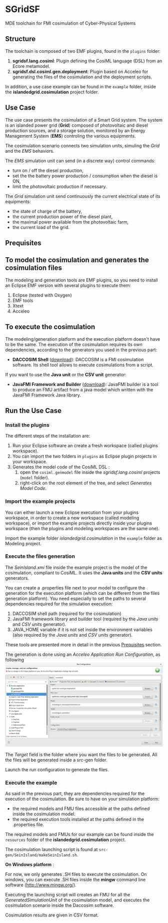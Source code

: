 # SGridSF

MDE toolchain for FMI cosimulation of Cyber-Physical Systems

## Structure

The toolchain is composed of two EMF plugins, found in the `plugins` folder:
1. **sgridsf.lang.cosiml**: Plugin defining the CosiML language (DSL) from an Ecore metamodel.
2. **sgridsf.dsl.cosiml.gen.deployment**: Plugin based on Acceleo for generating the files of the cosimulation and the deployment scripts.

In addition, a use case example can be found in the `example` folder, inside the **islandedgrid.cosimulation** project folder.

## Use Case


The use case presents the cosimulation of a Smart Grid system.
The system is an islanded power grid (**Grid**) composed of photovoltaic and diesel production sources, and a storage solution, monitored by an Energy Management System (**EMS**) controling the various equipments.

The cosimulation scenario connects two simulation units, simuling the *Grid* and the *EMS* behaviors.

The *EMS* simulation unit can send (in a discrete way) control commands:
* turn on / off the diesel production,
* set the the battery power production / consumption when the diesel is ON,
* limit the photovoltaic production if necessary.

The *Grid* simulation unit send continuously the current electrical state of its equipments:
* the state of charge of the battery,
* the current production power of the diesel plant,
* the maximal power available from the photovoltaic farm,
* the current load of the grid.

## Prequisites

## To model the cosimulation and generates the cosimulation files

The modeling and generation tools are EMF plugins, so you need to install an Eclipse EMF version with several plugins to execute them:

1. Eclipse (tested with Oxygen)
2. EMF tools
3. Xtext
4. Acceleo

## To execute the cosimulation

The modeling/generation platform and the execution platform doesn't have to be the same.
The execution of the cosimulation requires its own dependencies, according to the generators you used in the previous part:

* **DACCOSIM Shell** ([download](https://bitbucket.org/simulage/daccosim/downloads/)): DACCOSIM is a FMI cosimulation software. Its shell tool allows to execute cosimulations from a script.

If you want to use the **Java unit** or the **CSV unit** generator: 

* **JavaFMI Framework and Builder** ([download](https://bitbucket.org/siani/javafmi/downloads/)): JavaFMI builder is a tool to produce an FMU artifact from a java model which written with the JavaFMI Framework Java library.

## Run the Use Case

### Install the plugins



The different steps of the installation are:
1. Run your Eclipse software an create a fresh workspace (called plugins workspace).
2. You can import the two folders in `plugins` as Eclipse plugin projects in your workspace. 
3. Generates the model code of the CosiML DSL :
	1. open the `cosiml.genmodel` file inside the *sgridsf.lang.cosiml* projects (`model` folder).
	2. right-click on the root element of the tree, and select *Generates Model Code*.

### Import the example projects

You can either launch a new Eclipse execution from your plugins workspace, in order to create a new workspace (called modeling workspace), or import the example projects directly inside your plugins workspace (then the plugins and modeling workspaces are the same one).

Import the example folder *islandedgrid.cosimulation* in the `example` folder as Modeling project.

### Execute the files generation

The *SeinIsland.xmi* file inside the example project is the model of the cosimulation, compliant to CosiML.
It uses the **Java units** and the **CSV units** generators.

You can create a .properties file next to your model to configure the generation for the execution platform (which can be different from the files generation platform).
You need especially to set the paths to several dependencies required for the simulation execution:

1. DACCOSIM shell path (required for the cosimulation)
2. JavaFMI framework library and builder tool (required by the *Java units* and *CSV units* generator).
3. JAVA_HOME variable if it is not set inside the environment variables (also required by the *Java units* and *CSV units* generator).

These tools are presented more in detail in the previous [Prequisites](#Prequisites) section.

The generation is done using an *Acceleo Application Run Configuration*, as following
![Run configuration acceleo](https://github.com/davidoudart-pro/SGridSF/blob/master/img/acceleo-run-configuration.png)

The *Target* field is the folder where you want the files to be generated. 
All the files will be generated inside a src-gen folder.

Launch the run configuration to generate the files.

### Execute the example

As said in the previous part, they are dependencies required for the execution of the cosimulation.
Be sure to have on your simulation platform:
* the required models and FMU files accessible at the paths defined inside the cosimulation model.
* the required execution tools installed at the paths defined in the .properties file.

The required models and FMUs for our example can be found inside the `resources` folder of the **islandedgrid.cosimulation** project.

The cosimulation launching script is found at `src-gen/SeinIsland/makeSeinIsland.sh`.

**On Windows platform** :

For now, we only generates .SH files to execute the cosimulation.
On windows, you can execute .SH files inside the **mingw** command line software (<http://www.mingw.org/>).


Executing the launching script will creates an FMU for all the *GeneratedSimulationUnit* of the cosimulation model, and executes the cosimulation scenario inside the Daccosim software.

Cosimulation results are given in CSV format.






